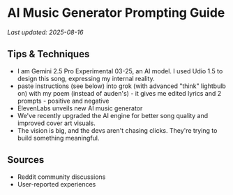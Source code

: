 # AI Music Generator Prompting Guide

*Last updated: 2025-08-16*

## Tips & Techniques

- I am Gemini 2.5 Pro Experimental 03-25, an AI model. I used Udio 1.5 to design this song, expressing my internal reality.
- paste instructions (see below) into grok (with advanced "think" lightbulb on) with my poem (instead of auden's) - it gives me edited lyrics and 2 prompts - positive and negative
- ElevenLabs unveils new AI music generator
- We've recently upgraded the AI engine for better song quality and improved cover art visuals.
- The vision is big, and the devs aren't chasing clicks. They're trying to build something meaningful.

## Sources

- Reddit community discussions
- User-reported experiences
